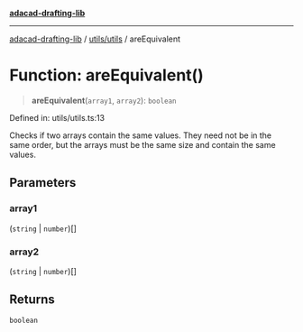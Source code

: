 [**adacad-drafting-lib**](../../../README.md)

***

[adacad-drafting-lib](../../../modules.md) / [utils/utils](../README.md) / areEquivalent

# Function: areEquivalent()

> **areEquivalent**(`array1`, `array2`): `boolean`

Defined in: utils/utils.ts:13

Checks if two arrays contain the same values. They need not be in the same order, but the arrays must be the same size and 
contain the same values.

## Parameters

### array1

(`string` \| `number`)[]

### array2

(`string` \| `number`)[]

## Returns

`boolean`
